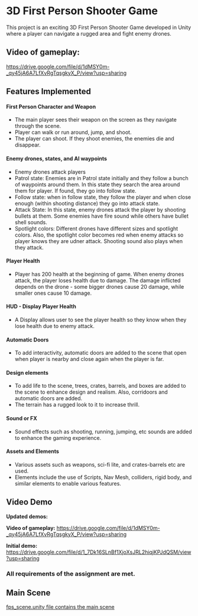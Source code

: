 # 3D First Person Shooter Game

This project is an exciting 3D First Person Shooter Game developed in Unity where a player can navigate a rugged area and fight enemy drones. 

## **Video of gameplay:** 
https://drive.google.com/file/d/1dMSY0m-_qy45jA6A7LfXvRgTqsgkyX_P/view?usp=sharing

## Features Implemented
#### First Person Character and Weapon
- The main player sees their weapon on the screen as they navigate through the scene.
- Player can walk or run around, jump, and shoot.
- The player can shoot. If they shoot enemies, the enemies die and disappear.

#### Enemy drones, states, and AI waypoints
- Enemy drones attack players
- Patrol state: Enemies are in Patrol state initially and they follow a bunch of waypoints around them. In this state they search the area around them for player. If found, they go into follow state.
- Follow state: when in follow state, they follow the player and when close enough (within shooting distance) they go into attack state.
- Attack State: In this state, enemy drones attack the player by shooting bullets at them. Some enemies have fire sound while others have bullet shell sounds.
- Spotlight colors: Different drones have different sizes and spotlight colors. Also, the spotlight color becomes red when enemy attacks so player knows they are udner attack. Shooting sound also plays when they attack.

#### Player Health
- Player has 200 health at the beginning of game. When enemy drones attack, the player loses health due to damage. The damage inflicted depends on the drone - some bigger drones cause 20 damage, while smaller ones cause 10 damage.

#### HUD - Display Player Health
- A Display allows user to see the player health so they know when they lose health due to enemy attack.

#### Automatic Doors
- To add interactivity, automatic doors are added to the scene that open when player is nearby and close again when the player is far.

#### Design elements
- To add life to the scene, trees, crates, barrels, and boxes are added to the scene to enhance design and realism. Also, corridoors and automatic doors are added.
- The terrain has a rugged look to it to increase thrill.

#### Sound or FX
- Sound effects such as shooting, running, jumping, etc sounds are added to enhance the gaming experience.

#### Assets and Elements
- Various assets such as weapons, sci-fi lite, and crates-barrels etc are used.
- Elements include the use of Scripts, Nav Mesh, colliders, rigid body, and similar elements to enable various features.

## Video Demo

**Updated demos:**

**Video of gameplay:** 
https://drive.google.com/file/d/1dMSY0m-_qy45jA6A7LfXvRgTqsgkyX_P/view?usp=sharing 

**Initial demo:**
https://drive.google.com/file/d/1_7Dk16SLnBf1XjoXsJRL2hiqjKPJdQSM/view?usp=sharing

### All requirements of the assignment are met.

## Main Scene
[fps_scene.unity file contains the main scene](Assets/fps_scene.unity)
